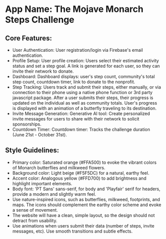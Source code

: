 # **App Name**: The Mojave Monarch Steps Challenge

## Core Features:

- User Authentication: User registration/login via Firebase's email authentication.
- Profile Setup: User profile creation: Users select their estimated activity status and set a step goal. A link is generated for each user, so they can invite their network to donate.
- Dashboard: Dashboard displays: user's step count, community's total step count, countdown timer, link to donate to the nonprofit.
- Step Tracking: Users track and submit their steps, either manually, or via connection to their phone using a native phone function or 3rd party javascript package. After a user submits their steps, their progress is updated on the individual as well as community totals. User's progress is displayed with an animation of a butterfly traveling to its destination.
- Invite Message Generation: Generative AI tool: Create personalized invite messages for users to share with their network to solicit sponsorships.
- Countdown Timer: Countdown timer: Tracks the challenge duration (June 21st - October 31st).

## Style Guidelines:

- Primary color: Saturated orange (#FFA500) to evoke the vibrant colors of Monarch butterflies and milkweed flowers.
- Background color: Light beige (#F5F5DC) for a natural, earthy feel.
- Accent color: Analogous yellow (#FFD700) to add brightness and highlight important elements.
- Body font: 'PT Sans' sans-serif, for body and 'Playfair' serif for headers, provide a modern and slightly warm feel.
- Use nature-inspired icons, such as butterflies, milkweed, footprints, and maps. The icons should complement the earthy color scheme and evoke a sense of movement.
- The website will have a clean, simple layout, so the design should not detract from usability.
- Use animations when users submit their data (number of steps, invite messages, etc). Use smooth transitions and subtle effects.